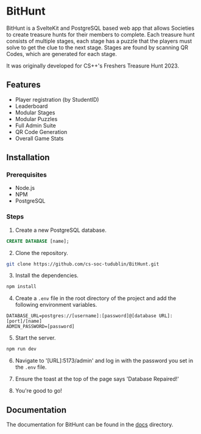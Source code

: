 # BitHunt

BitHunt is a SvelteKit and PostgreSQL based web app that allows Societies to create treasure hunts for their members to complete.
Each treasure hunt consists of multiple stages, each stage has a puzzle that the players must solve to get the clue to the next stage.
Stages are found by scanning QR Codes, which are generated for each stage.

It was originally developed for CS++'s Freshers Treasure Hunt 2023.

## Features
- Player registration (by StudentID)
- Leaderboard
- Modular Stages
- Modular Puzzles
- Full Admin Suite
- QR Code Generation
- Overall Game Stats

## Installation
### Prerequisites
- Node.js
- NPM
- PostgreSQL

### Steps
1. Create a new PostgreSQL database.

```sql
CREATE DATABASE [name];
```

2. Clone the repository.

```bash
git clone https://github.com/cs-soc-tudublin/BitHunt.git
```

3. Install the dependencies.

```bash
npm install
```

4. Create a `.env` file in the root directory of the project and add the following environment variables.

```env
DATABASE_URL=postgres://[username]:[password]@[database URL]:[port]/[name]
ADMIN_PASSWORD=[password]
```

5. Start the server.

```bash
npm run dev
```

6. Navigate to '[URL]:5173/admin' and log in with the password you set in the `.env` file.

7. Ensure the toast at the top of the page says 'Database Repaired!'

8. You're good to go!

## Documentation
The documentation for BitHunt can be found in the [docs]('docs') directory.